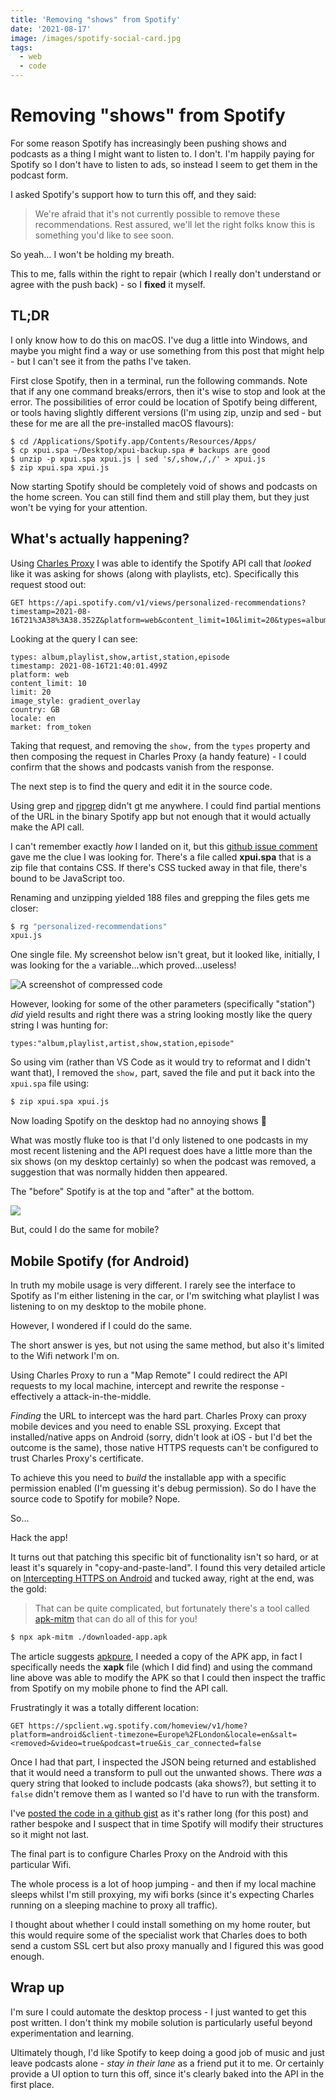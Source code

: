 ```yaml
---
title: 'Removing "shows" from Spotify'
date: '2021-08-17'
image: /images/spotify-social-card.jpg
tags:
  - web
  - code
---
```


# Removing "shows" from Spotify

For some reason Spotify has increasingly been pushing shows and podcasts as a thing I might want to listen to. I don't. I'm happily paying for Spotify so I don't have to listen to ads, so instead I seem to get them in the podcast form.

I asked Spotify's support how to turn this off, and they said:

> We're afraid that it's not currently possible to remove these recommendations. Rest assured, we'll let the right folks know this is something you'd like to see soon.

So yeah… I won't be holding my breath.

This to me, falls within the right to repair (which I really don't understand or agree with the push back) - so I **fixed** it myself.

<!--more-->

## TL;DR

I only know how to do this on macOS. I've dug a little into Windows, and maybe you might find a way or use something from this post that might help - but I can't see it from the paths I've taken.

First close Spotify, then in a terminal, run the following commands. Note that if any one command breaks/errors, then it's wise to stop and look at the error. The possibilities of error could be location of Spotify being different, or tools having slightly different versions (I'm using zip, unzip and sed - but these for me are all the pre-installed macOS flavours):

```
$ cd /Applications/Spotify.app/Contents/Resources/Apps/
$ cp xpui.spa ~/Desktop/xpui-backup.spa # backups are good
$ unzip -p xpui.spa xpui.js | sed 's/,show,/,/' > xpui.js
$ zip xpui.spa xpui.js
```

Now starting Spotify should be completely void of shows and podcasts on the home screen. You can still find them and still play them, but they just won't be vying for your attention.

## What's actually happening?

Using [Charles Proxy](https://www.charlesproxy.com/) I was able to identify the Spotify API call that _looked_ like it was asking for shows (along with playlists, etc). Specifically this request stood out:

```{.wrap}
GET https://api.spotify.com/v1/views/personalized-recommendations?timestamp=2021-08-16T21%3A38%3A38.352Z&platform=web&content_limit=10&limit=20&types=album%2Cplaylist%2Cshow%2Cartist%2Cstation%2Cepisode&image_style=gradient_overlay&country=GB&locale=en&market=from_token
```

Looking at the query I can see:

```
types: album,playlist,show,artist,station,episode
timestamp: 2021-08-16T21:40:01.499Z
platform: web
content_limit: 10
limit: 20
image_style: gradient_overlay
country: GB
locale: en
market: from_token
```

Taking that request, and removing the `show,` from the `types` property and then composing the request in Charles Proxy (a handy feature) - I could confirm that the shows and podcasts vanish from the response.

The next step is to find the query and edit it in the source code.

Using grep and [ripgrep](https://github.com/BurntSushi/ripgrep) didn't gt me anywhere. I could find partial mentions of the URL in the binary Spotify app but not enough that it would actually make the API call.

I can't remember exactly _how_ I landed on it, but this [github issue comment](https://github.com/mrpond/BlockTheSpot/issues/83#issuecomment-888522465) gave me the clue I was looking for. There's a file called **xpui.spa** that is a zip file that contains CSS. If there's CSS tucked away in that file, there's bound to be JavaScript too.

Renaming and unzipping yielded 188 files and grepping the files gets me closer:

```sh
$ rg "personalized-recommendations"
xpui.js
```

One single file. My screenshot below isn't great, but it looked like, initially, I was looking for the `a` variable…which proved…useless!

![A screenshot of compressed code](/images/spotify-xpui.png)

However, looking for some of the other parameters (specifically "station") _did_ yield results and right there was a string looking mostly like the query string I was hunting for:

```
types:"album,playlist,artist,show,station,episode"
```

So using vim (rather than VS Code as it would try to reformat and I didn't want that), I removed the `show,` part, saved the file and put it back into the `xpui.spa` file using:

```sh
$ zip xpui.spa xpui.js
```

Now loading Spotify on the desktop had no annoying shows 🎉

What was mostly fluke too is that I'd only listened to one podcasts in my most recent listening and the API request does have a little more than the six shows (on my desktop certainly) so when the podcast was removed, a suggestion that was normally hidden then appeared.

The "before" Spotify is at the top and "after" at the bottom.

![](/images/spotify-desktop.jpg)

But, could I do the same for mobile?

## Mobile Spotify (for Android)

In truth my mobile usage is very different. I rarely see the interface to Spotify as I'm either listening in the car, or I'm switching what playlist I was listening to on my desktop to the mobile phone.

However, I wondered if I could do the same.

The short answer is yes, but not using the same method, but also it's limited to the Wifi network I'm on.

Using Charles Proxy to run a "Map Remote" I could redirect the API requests to my local machine, intercept and rewrite the response - effectively a attack-in-the-middle.

_Finding_ the URL to intercept was the hard part. Charles Proxy can proxy mobile devices and you need to enable SSL proxying. Except that installed/native apps on Android (sorry, didn't look at iOS - but I'd bet the outcome is the same), those native HTTPS requests can't be configured to trust Charles Proxy's certificate.

To achieve this you need to _build_ the installable app with a specific permission enabled (I'm guessing it's debug permission). So do I have the source code to Spotify for mobile? Nope.

So…

Hack the app!

It turns out that patching this specific bit of functionality isn't so hard, or at least it's squarely in "copy-and-paste-land". I found this very detailed article on [Intercepting HTTPS on Android](https://httptoolkit.tech/blog/intercepting-android-https/) and tucked away, right at the end, was the gold:

> That can be quite complicated, but fortunately there's a tool called [apk-mitm](https://github.com/shroudedcode/apk-mitm#apk-mitm) that can do all of this for you!

```sh
$ npx apk-mitm ./downloaded-app.apk
```

The article suggests [apkpure](https://apkpure.com/), I needed a copy of the APK app, in fact I specifically needs the **xapk** file (which I did find) and using the command line above was able to modify the APK so that I could then inspect the traffic from Spotify on my mobile phone to find the API call.

Frustratingly it was a totally different location:

```{.wrap}
GET https://spclient.wg.spotify.com/homeview/v1/home?platform=android&client-timezone=Europe%2FLondon&locale=en&salt=<removed>&video=true&podcast=true&is_car_connected=false
```

Once I had that part, I inspected the JSON being returned and established that it would need a transform to pull out the unwanted shows. There _was_ a query string that looked to include podcasts (aka shows?), but setting it to `false` didn't remove them as I wanted so I'd have to run with the transform.

I've [posted the code in a github gist](https://gist.github.com/remy/0aee145a71044f07e822c36894ef52bb) as it's rather long (for this post) and rather bespoke and I suspect that in time Spotify will modify their structures so it might not last.

The final part is to configure Charles Proxy on the Android with this particular Wifi.

The whole process is a lot of hoop jumping - and then if my local machine sleeps whilst I'm still proxying, my wifi borks (since it's expecting Charles running on a sleeping machine to proxy all traffic).

I thought about whether I could install something on my home router, but this would require some of the specialist work that Charles does to both send a custom SSL cert but also proxy manually and I figured this was good enough.

## Wrap up

I'm sure I could automate the desktop process - I just wanted to get this post written. I don't think my mobile solution is particularly useful beyond experimentation and learning.

Ultimately though, I'd like Spotify to keep doing a good job of music and just leave podcasts alone - _stay in their lane_ as a friend put it to me. Or certainly provide a UI option to turn this off, since it's clearly baked into the API in the first place.
